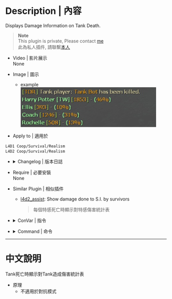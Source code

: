 # Description | 內容
Displays Damage Information on Tank Death.

> __Note__ <br/>
This plugin is private, Please contact [me](https://github.com/fbef0102/Game-Private_Plugin#私人插件列表-private-plugins-list)<br/>
此為私人插件, 請聯繫[本人](https://github.com/fbef0102/Game-Private_Plugin#私人插件列表-private-plugins-list)

* Video | 影片展示
<br/>None

* Image | 圖示
	* example
	<br/>![l4d2_tdr_1](image/l4d2_tdr_1.jpg)

* Apply to | 適用於
```
L4D1 Coop/Survival/Realism
L4D2 Coop/Survival/Realism
```

* <details><summary>Changelog | 版本日誌</summary>

	```php
	//Skyy @ 2012
	//foxhound27 @ 2019
	//Harry @ 2022
	```
	* v1.3
		* Remake Code
	    * More accurate damage done to tank

    * v1.1c
        * [Original Post by Skyy](https://forums.alliedmods.net/showthread.php?p=1677234)
</details>

* Require | 必要安裝
<br/>None

* Similar Plugin | 相似插件
	* [l4d2_assist](https://github.com/fbef0102/L4D1_2-Plugins/tree/master/l4d2_assist): Show damage done to S.I. by survivors
		> 每個特感死亡時顯示對特感傷害統計表

* <details><summary>ConVar | 指令</summary>

	None
</details>

* <details><summary>Command | 命令</summary>

	None
</details>

- - - -
# 中文說明
Tank死亡時顯示對Tank造成傷害統計表

* 原理
	* 不適用於對抗模式